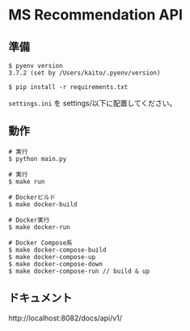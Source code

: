 # MS Recommendation API

## 準備

```
$ pyenv version   
3.7.2 (set by /Users/kaito/.pyenv/version)

$ pip install -r requirements.txt
```

`settings.ini` を settings/以下に配置してください。

## 動作

```
# 実行
$ python main.py
```

```
# 実行
$ make run

# Dockerビルド
$ make docker-build

# Docker実行
$ make docker-run

# Docker Compose系
$ make docker-compose-build
$ make docker-compose-up
$ make docker-compose-down
$ make docker-compose-run // build & up
```

## ドキュメント

http://localhost:8082/docs/api/v1/
